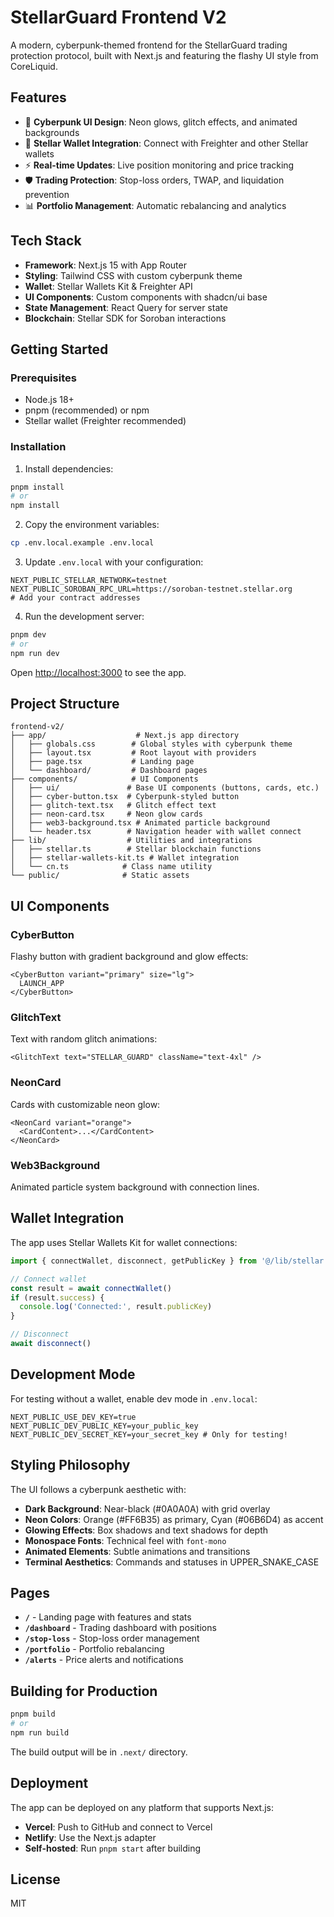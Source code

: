 # StellarGuard Frontend V2

A modern, cyberpunk-themed frontend for the StellarGuard trading protection protocol, built with Next.js and featuring the flashy UI style from CoreLiquid.

## Features

- 🎨 **Cyberpunk UI Design**: Neon glows, glitch effects, and animated backgrounds
- 🔐 **Stellar Wallet Integration**: Connect with Freighter and other Stellar wallets
- ⚡ **Real-time Updates**: Live position monitoring and price tracking
- 🛡️ **Trading Protection**: Stop-loss orders, TWAP, and liquidation prevention
- 📊 **Portfolio Management**: Automatic rebalancing and analytics

## Tech Stack

- **Framework**: Next.js 15 with App Router
- **Styling**: Tailwind CSS with custom cyberpunk theme
- **Wallet**: Stellar Wallets Kit & Freighter API
- **UI Components**: Custom components with shadcn/ui base
- **State Management**: React Query for server state
- **Blockchain**: Stellar SDK for Soroban interactions

## Getting Started

### Prerequisites

- Node.js 18+ 
- pnpm (recommended) or npm
- Stellar wallet (Freighter recommended)

### Installation

1. Install dependencies:
```bash
pnpm install
# or
npm install
```

2. Copy the environment variables:
```bash
cp .env.local.example .env.local
```

3. Update `.env.local` with your configuration:
```env
NEXT_PUBLIC_STELLAR_NETWORK=testnet
NEXT_PUBLIC_SOROBAN_RPC_URL=https://soroban-testnet.stellar.org
# Add your contract addresses
```

4. Run the development server:
```bash
pnpm dev
# or
npm run dev
```

Open [http://localhost:3000](http://localhost:3000) to see the app.

## Project Structure

```
frontend-v2/
├── app/                    # Next.js app directory
│   ├── globals.css        # Global styles with cyberpunk theme
│   ├── layout.tsx         # Root layout with providers
│   ├── page.tsx           # Landing page
│   └── dashboard/         # Dashboard pages
├── components/            # UI Components
│   ├── ui/               # Base UI components (buttons, cards, etc.)
│   ├── cyber-button.tsx  # Cyberpunk-styled button
│   ├── glitch-text.tsx   # Glitch effect text
│   ├── neon-card.tsx     # Neon glow cards
│   ├── web3-background.tsx # Animated particle background
│   └── header.tsx        # Navigation header with wallet connect
├── lib/                  # Utilities and integrations
│   ├── stellar.ts        # Stellar blockchain functions
│   ├── stellar-wallets-kit.ts # Wallet integration
│   └── cn.ts            # Class name utility
└── public/              # Static assets
```

## UI Components

### CyberButton
Flashy button with gradient background and glow effects:
```tsx
<CyberButton variant="primary" size="lg">
  LAUNCH_APP
</CyberButton>
```

### GlitchText
Text with random glitch animations:
```tsx
<GlitchText text="STELLAR_GUARD" className="text-4xl" />
```

### NeonCard
Cards with customizable neon glow:
```tsx
<NeonCard variant="orange">
  <CardContent>...</CardContent>
</NeonCard>
```

### Web3Background
Animated particle system background with connection lines.

## Wallet Integration

The app uses Stellar Wallets Kit for wallet connections:

```typescript
import { connectWallet, disconnect, getPublicKey } from '@/lib/stellar'

// Connect wallet
const result = await connectWallet()
if (result.success) {
  console.log('Connected:', result.publicKey)
}

// Disconnect
await disconnect()
```

## Development Mode

For testing without a wallet, enable dev mode in `.env.local`:

```env
NEXT_PUBLIC_USE_DEV_KEY=true
NEXT_PUBLIC_DEV_PUBLIC_KEY=your_public_key
NEXT_PUBLIC_DEV_SECRET_KEY=your_secret_key # Only for testing!
```

## Styling Philosophy

The UI follows a cyberpunk aesthetic with:
- **Dark Background**: Near-black (#0A0A0A) with grid overlay
- **Neon Colors**: Orange (#FF6B35) as primary, Cyan (#06B6D4) as accent
- **Glowing Effects**: Box shadows and text shadows for depth
- **Monospace Fonts**: Technical feel with `font-mono`
- **Animated Elements**: Subtle animations and transitions
- **Terminal Aesthetics**: Commands and statuses in UPPER_SNAKE_CASE

## Pages

- **`/`** - Landing page with features and stats
- **`/dashboard`** - Trading dashboard with positions
- **`/stop-loss`** - Stop-loss order management
- **`/portfolio`** - Portfolio rebalancing
- **`/alerts`** - Price alerts and notifications

## Building for Production

```bash
pnpm build
# or
npm run build
```

The build output will be in `.next/` directory.

## Deployment

The app can be deployed on any platform that supports Next.js:

- **Vercel**: Push to GitHub and connect to Vercel
- **Netlify**: Use the Next.js adapter
- **Self-hosted**: Run `pnpm start` after building

## License

MIT



